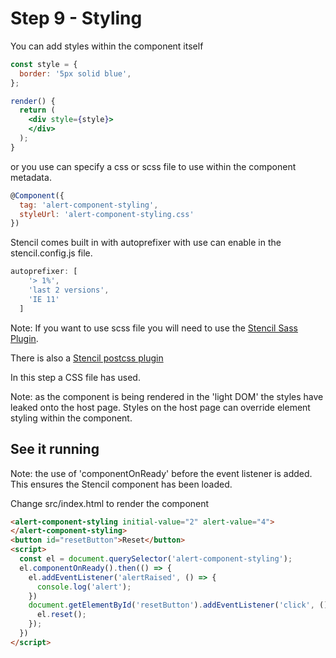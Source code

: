 # Step 9 - Styling

You can add styles within the component itself

```jsx
const style = {
  border: '5px solid blue',
};

render() {
  return (
    <div style={style}>
    </div>
  );
}
```

or you use can specify a css or scss file to use within the component metadata.
```jsx
@Component({
  tag: 'alert-component-styling',
  styleUrl: 'alert-component-styling.css'
})
```

Stencil comes built in with autoprefixer with use can enable in the stencil.config.js file.

```js
autoprefixer: [
    '> 1%',
    'last 2 versions',
    'IE 11'
  ]
```

Note: If you want to use scss file you will need to use the [Stencil Sass Plugin](https://github.com/ionic-team/stencil-sass).

There is also a [Stencil postcss plugin](https://github.com/ionic-team/stencil-postcss)

In this step a CSS file has used.

Note: as the component is being rendered in the 'light DOM' the styles have leaked onto the host page.  Styles on the host page can override element styling within the component.

## See it running

Note: the use of 'componentOnReady' before the event listener is added.  This ensures the Stencil component has been loaded.

Change src/index.html to render the component

```html
<alert-component-styling initial-value="2" alert-value="4">
</alert-component-styling>
<button id="resetButton">Reset</button>
<script>
  const el = document.querySelector('alert-component-styling');
  el.componentOnReady().then(() => {
    el.addEventListener('alertRaised', () => {
      console.log('alert');
    })
    document.getElementById('resetButton').addEventListener('click', () =>{
      el.reset();
    });
  })
</script>
```